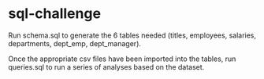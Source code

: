 # sql-challenge

Run schema.sql to generate the 6 tables needed (titles, employees, salaries, departments, dept_emp, dept_manager).

Once the appropriate csv files have been imported into the tables, run queries.sql to run a series of analyses based on the dataset. 
